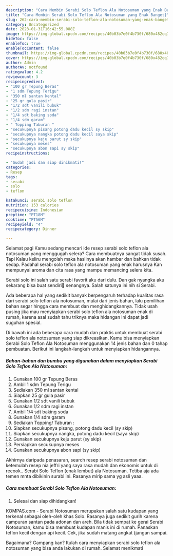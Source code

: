 ```yaml
---
description: "Cara Membin Serabi Solo Teflon Ala Notosuman yang Enak Banget}"
title: "Cara Membin Serabi Solo Teflon Ala Notosuman yang Enak Banget}"
slug: 262-cara-membin-serabi-solo-teflon-ala-notosuman-yang-enak-banget
category: Uncategorized
date: 2023-01-31T16:42:55.088Z
image: https://img-global.cpcdn.com/recipes/40b03b7e0f4b730f/680x482cq70/serabi-solo-teflon-ala-notosuman-foto-resep-utama.jpg
hideToc: false
enableToc: true
enableTocContent: false
thumbnail: https://img-global.cpcdn.com/recipes/40b03b7e0f4b730f/680x482cq70/serabi-solo-teflon-ala-notosuman-foto-resep-utama.jpg
cover: https://img-global.cpcdn.com/recipes/40b03b7e0f4b730f/680x482cq70/serabi-solo-teflon-ala-notosuman-foto-resep-utama.jpg
author: Admin
authorAv: notfound
ratingvalue: 4.2
reviewcount: 3
recipeingredient:
- "100 gr Tepung Beras"
- "1 sdm Tepung Terigu"
- "350 ml santan kental"
- "25 gr gula pasir"
- "1/2 sdt vanili bubuk"
- "1/2 sdm ragi instan"
- "1/4 sdt baking soda"
- "1/4 sdm garam"
- " Topping Taburan "
- "secukupnya pisang potong dadu kecil sy skip"
- "secukupnya nangka potong dadu kecil saya skip"
- "secukupnya keju parut sy skip"
- "secukupnya meses"
- "secukupnya abon sapi sy skip"
recipeinstructions:

- "Sudah jadi dan siap dinikmati!"
categories:
- Resep
tags:
- serabi
- solo
- teflon

katakunci: serabi solo teflon 
nutrition: 153 calories
recipecuisine: Indonesian
preptime: "PT18M"
cooktime: "PT56M"
recipeyield: "4"
recipecategory: Dinner

---
```



Selamat pagi Kamu sedang mencari ide resep serabi solo teflon ala notosuman yang menggugah selera? Cara membuatnya sangat tidak susah. Tapi Kalau keliru mengolah maka hasilnya akan hambar dan bahkan tidak sedap. Padahal serabi solo teflon ala notosuman yang enak harusnya Kan mempunyai aroma dan cita rasa yang mampu memancing selera kita.


Serabi solo ini salah satu serabi favorit aku dari dulu. Dan gak nyangka aku sekarang bisa buat sendiri🤭 senangnya. Salah satunya ini nih si Serabi.

Ada beberapa hal yang sedikit banyak berpengaruh terhadap kualitas rasa dari serabi solo teflon ala notosuman, mulai dari jenis bahan, lalu pemilihan bahan segar hingga cara membuat dan menghidangkannya. Tidak usah pusing jika mau menyiapkan serabi solo teflon ala notosuman enak di rumah, karena asal sudah tahu triknya maka hidangan ini dapat jadi suguhan spesial.


Di bawah ini ada beberapa cara mudah dan praktis untuk membuat serabi solo teflon ala notosuman yang siap dikreasikan. Kamu bisa menyiapkan Serabi Solo Teflon Ala Notosuman menggunakan 14 jenis bahan dan 0 tahap pembuatan. Berikut ini langkah-langkah untuk menyiapkan hidangannya.

<!--inarticleads1-->

##### Bahan-bahan dan bumbu yang digunakan dalam menyiapkan Serabi Solo Teflon Ala Notosuman:

1. Gunakan 100 gr Tepung Beras
1. Ambil 1 sdm Tepung Terigu
1. Sediakan 350 ml santan kental
1. Siapkan 25 gr gula pasir
1. Gunakan 1/2 sdt vanili bubuk
1. Gunakan 1/2 sdm ragi instan
1. Ambil 1/4 sdt baking soda
1. Gunakan 1/4 sdm garam
1. Sediakan  Topping/ Taburan :
1. Siapkan secukupnya pisang, potong dadu kecil (sy skip)
1. Siapkan secukupnya nangka, potong dadu kecil (saya skip)
1. Gunakan secukupnya keju parut (sy skip)
1. Persiapkan secukupnya meses
1. Gunakan secukupnya abon sapi (sy skip)


Akhirnya daripada penasaran, search resep serabi notosuman dan ketemulah resep nia jeffri yang saya rasa mudah dan ekonomis untuk di recook.. Serabi Solo Teflon (enak lembut) ala Notosuman. Tetiba aja ada temen mnta dibikinin surabi ini. Rasanya mirip sama yg asli yaaa. 

<!--inarticleads2-->

##### Cara membuat Serabi Solo Teflon Ala Notosuman:


1. Selesai dan siap dihidangkan!

KOMPAS.com - Serabi Notosuman merupakan salah satu kudapan yang terkenal sebagai oleh-oleh khas Solo. Rasanya juga sedikit gurih karena campuran santan pada adonan dan areh. Bila tidak sempat ke gerai Serabi Notosuman, kamu bisa membuat kudapan manis ini di rumah. Panaskan teflon kecil dengan api kecil. Cek, jika sudah matang angkat (jangan sampai. 

Bagaimana? Gampang kan? Itulah cara menyiapkan serabi solo teflon ala notosuman yang bisa anda lakukan di rumah. Selamat menikmati
